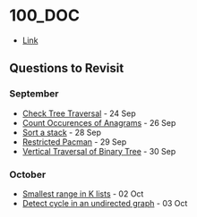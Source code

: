# 100_DOC
* [Link](https://www.geeksforgeeks.org/100-days-of-code-with-gfg-get-committed-to-a-challenge/)

## Questions to Revisit

### September
* [Check Tree Traversal](https://practice.geeksforgeeks.org/problems/cb02d40f50b0113c47cd9036e5f340bb51b32289/1#) - 24 Sep
* [Count Occurences of Anagrams](https://practice.geeksforgeeks.org/problems/count-occurences-of-anagrams5839/1) - 26 Sep
* [Sort a stack](https://practice.geeksforgeeks.org/problems/sort-a-stack/1) - 28 Sep
* [Restricted Pacman](https://practice.geeksforgeeks.org/problems/2caf0501a39567d653197364a2b5c8a9f5943b7e/1) - 29 Sep
* [Vertical Traversal of Binary Tree](https://practice.geeksforgeeks.org/problems/print-a-binary-tree-in-vertical-order/1#) - 30 Sep

### October
* [Smallest range in K lists](https://practice.geeksforgeeks.org/problems/find-smallest-range-containing-elements-from-k-lists/1#) - 02 Oct
* [Detect cycle in an undirected graph](https://practice.geeksforgeeks.org/problems/detect-cycle-in-an-undirected-graph/1#) - 03 Oct

